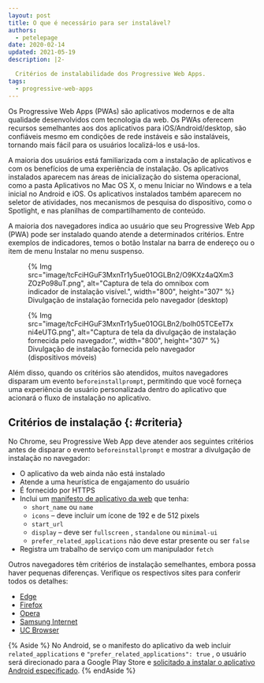 ```yaml
---
layout: post
title: O que é necessário para ser instalável?
authors:
  - petelepage
date: 2020-02-14
updated: 2021-05-19
description: |2-

  Critérios de instalabilidade dos Progressive Web Apps.
tags:
  - progressive-web-apps
---
```


Os Progressive Web Apps (PWAs) são aplicativos modernos e de alta qualidade desenvolvidos com tecnologia da web. Os PWAs oferecem recursos semelhantes aos dos aplicativos para iOS/Android/desktop, são confiáveis mesmo em condições de rede instáveis e são instaláveis, tornando mais fácil para os usuários localizá-los e usá-los.

A maioria dos usuários está familiarizada com a instalação de aplicativos e com os benefícios de uma experiência de instalação. Os aplicativos instalados aparecem nas áreas de inicialização do sistema operacional, como a pasta Aplicativos no Mac OS X, o menu Iniciar no Windows e a tela inicial no Android e iOS. Os aplicativos instalados também aparecem no seletor de atividades, nos mecanismos de pesquisa do dispositivo, como o Spotlight, e nas planilhas de compartilhamento de conteúdo.

A maioria dos navegadores indica ao usuário que seu Progressive Web App (PWA) pode ser instalado quando atende a determinados critérios. Entre exemplos de indicadores, temos o botão Instalar na barra de endereço ou o item de menu Instalar no menu suspenso.

<div class="switcher">
  <figure id="browser-install-promo"> {% Img src="image/tcFciHGuF3MxnTr1y5ue01OGLBn2/O9KXz4aQXm3ZOzPo98uT.png", alt="Captura de tela do omnibox com indicador de instalação visível.", width="800", height="307" %} <figcaption> Divulgação de instalação fornecida pelo navegador (desktop) </figcaption></figure>
  <figure> {% Img src="image/tcFciHGuF3MxnTr1y5ue01OGLBn2/bolh05TCEeT7xni4eUTG.png", alt="Captura de tela da divulgação de instalação fornecida pelo navegador.", width="800", height="307" %} <figcaption> Divulgação de instalação fornecida pelo navegador (dispositivos móveis) </figcaption></figure>
</div>

Além disso, quando os critérios são atendidos, muitos navegadores disparam um evento `beforeinstallprompt`, permitindo que você forneça uma experiência de usuário personalizada dentro do aplicativo que acionará o fluxo de instalação no aplicativo.

## Critérios de instalação {: #criteria}

No Chrome, seu Progressive Web App deve atender aos seguintes critérios antes de disparar o evento `beforeinstallprompt` e mostrar a divulgação de instalação no navegador:

- O aplicativo da web ainda não está instalado
- Atende a uma heurística de engajamento do usuário
- É fornecido por HTTPS
- Inclui um [manifesto de aplicativo da web](/add-manifest/) que tenha:
    - `short_name` ou `name`
    - `icons` – deve incluir um ícone de 192 e de 512 pixels
    - `start_url`
    - `display` – deve ser `fullscreen` , `standalone` ou `minimal-ui`
    - `prefer_related_applications` não deve estar presente ou ser `false`
- Registra um trabalho de serviço com um manipulador `fetch`

Outros navegadores têm critérios de instalação semelhantes, embora possa haver pequenas diferenças. Verifique os respectivos sites para conferir todos os detalhes:

- [Edge](https://docs.microsoft.com/microsoft-edge/progressive-web-apps#requirements)
- [Firefox](https://developer.mozilla.org/docs/Web/Progressive_web_apps/Installable_PWAs)
- [Opera](https://dev.opera.com/articles/installable-web-apps/)
- [Samsung Internet](https://hub.samsunginter.net/docs/ambient-badging/)
- [UC Browser](https://plus.ucweb.com/docs/pwa/docs-en/zvrh56)

{% Aside %} No Android, se o manifesto do aplicativo da web incluir `related_applications` e `"prefer_related_applications": true` , o usuário será direcionado para a Google Play Store e [solicitado a instalar o aplicativo Android especificado](https://developer.chrome.com/blog/app-install-banners-native/). {% endAside %}
